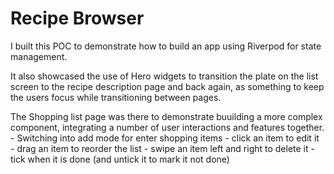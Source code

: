 # Recipe Browser

I built this POC to demonstrate how to build an app using Riverpod for state management.

It also showcased the use of Hero widgets to transition the plate on the list screen to the 
recipe description page and back again, as something to keep the users focus while transitioning 
between pages.

The Shopping list page was there to demonstrate buuilding a more complex component, integrating a 
number of user interactions and features together.
    - Switching into add mode for enter shopping items
    - click an item to edit it
    - drag an item to reorder the list
    - swipe an item left and right to delete it
    - tick when it is done (and untick it to mark it not done)
